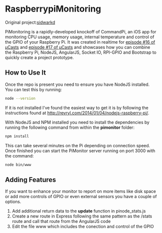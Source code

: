 # RaspberrypiMonitoring
Original project:[sidwarkd][urlSidwark]

PiMonitoring is a rapidly-developed knockoff of CommandPi, an iOS app for monitoring CPU usage, memory usage, internal temperature and control of the GPIO of your Raspberry Pi. It was created in realtime for [episode #16 of &micro;Casts][episode] and [episode #17 of &micro;Casts][episode2] and showcases how you can combine the Raspberry Pi, NodeJS, AngularJS, Socket IO, RPI-GPIO and Bootstrap to quickly create a project prototype.

## How to Use It

Once the repo is present you need to ensure you have NodeJS installed. You can test this by running:

```bash
node --version
```

If it is not installed I've found the easiest way to get it is by following the instructions found at http://revryl.com/2014/01/04/nodejs-raspberry-pi/.

With NodeJS and NPM installed you need to install the dependencies by running the following command from within the **pimonitor** folder:

```bash
npm install
```

This can take several minutes on the Pi depending on connection speed. Once finished you can start the PiMonitor server running on port 3000 with the command:

```bash
node bin/www
```

## Adding Features
If you want to enhance your monitor to report on more items like disk space or add more controls of GPIO or even external sensors you have a couple of options.

1. Add additional return data to the **update** function in pinode_stats.js
2. Create a new route in Express following the same pattern as the /stats route and call that route from the AngularJS code
3. Edit the file www which includes the conection and control of the GPIO


[episode]: http://blog.microcasts.tv/2014/04/14/pi_express_bootstrap_angular/
[urlSidwark]: https://github.com/sidwarkd/pimonitor
[episode2]:http://www.microcasts.tv/episodes/2014/06/21/using-socket-io-to-control-the-raspberry-pi-remotely/
